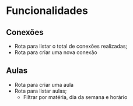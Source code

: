 # Funcionalidades

## Conexões
- Rota para listar o total de conexões realizadas;
- Rota para criar uma nova conexão

## Aulas

- Rota para criar uma aula
- Rota para listar aulas;
  - Filtrar por matéria, dia da semana e horário